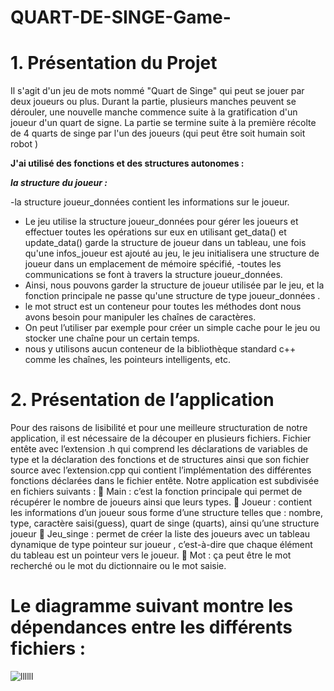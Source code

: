 # QUART-DE-SINGE-Game-

# 1. Présentation du Projet

Il s'agit d'un jeu de mots nommé "Quart de Singe" qui peut se jouer par deux joueurs ou plus. Durant la partie, plusieurs manches
peuvent se dérouler, une nouvelle manche commence suite à la gratification d'un joueur d'un quart de signe. La partie se termine suite à la première récolte de 4 quarts de singe par l'un des joueurs (qui peut être soit humain soit robot )

**J'ai utilisé des fonctions et des structures autonomes :**

***la structure du joueur :***

-la structure joueur_données contient les informations sur le joueur.
- Le jeu utilise la structure joueur_données pour gérer les joueurs et
effectuer toutes les opérations sur eux en utilisant get_data() et
update_data() garde la structure de joueur dans un tableau, une fois qu'une
infos_joueur est ajouté au jeu, le jeu initialisera une structure de joueur dans
un emplacement de mémoire spécifié,
-toutes les communications se font à travers la structure joueur_données.
- Ainsi, nous pouvons garder la structure de joueur utilisée par le jeu, et la
fonction principale ne passe qu'une structure de type joueur_données .
- le mot struct est un conteneur pour toutes les méthodes dont nous avons
besoin pour manipuler les chaînes de caractères.
- On peut l’utiliser par exemple pour créer un simple cache pour le jeu ou
stocker une chaîne pour un certain temps.
- nous y utilisons aucun conteneur de la bibliothèque standard c++ comme
les chaînes, les pointeurs intelligents, etc.


# 2. Présentation de l’application

Pour des raisons de lisibilité et pour une meilleure structuration de notre
application, il est nécessaire de la découper en plusieurs fichiers.
Fichier entête avec l’extension .h qui comprend les déclarations de variables
de type et la déclaration des fonctions et de structures ainsi que son fichier
source avec l’extension.cpp qui contient l’implémentation des différentes
fonctions déclarées dans le fichier entête.
Notre application est subdivisée en fichiers suivants :
 Main : c’est la fonction principale qui permet de récupérer le nombre de
joueurs ainsi que leurs types.
 Joueur : contient les informations d’un joueur sous forme d’une structure
telles que : nombre, type, caractère saisi(guess), quart de singe (quarts),
ainsi qu’une structure joueur
 Jeu_singe : permet de créer la liste des joueurs avec un tableau
dynamique de type pointeur sur joueur , c’est-à-dire que chaque élément
du tableau est un pointeur vers le joueur.
 Mot : ça peut être le mot recherché ou le mot du dictionnaire ou le mot
saisie.


# Le diagramme suivant montre les dépendances entre les différents fichiers :


![llllll](https://github.com/Yugenx/QUART-DE-SINGE-Game-/assets/128916490/f86a9ce0-38cd-4b15-8159-ca91f9d58c0e)












